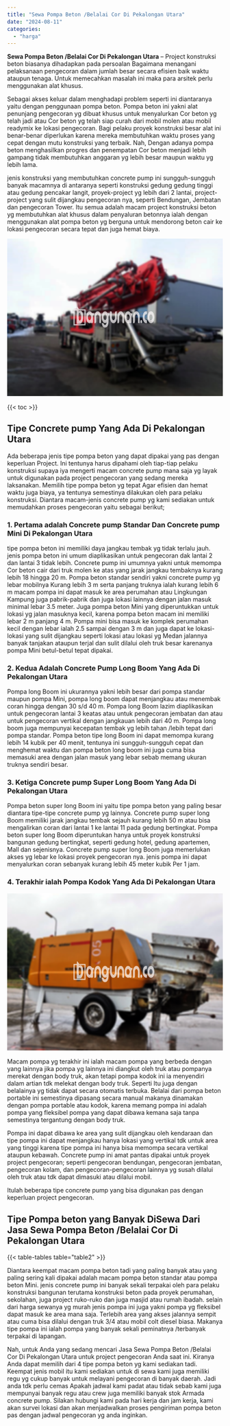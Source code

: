 ```yaml
---
title: "Sewa Pompa Beton /Belalai Cor Di Pekalongan Utara"
date: "2024-08-11"
categories: 
  - "harga"
---
```


**Sewa Pompa Beton /Belalai Cor Di Pekalongan Utara** – Project konstruksi beton biasanya dihadapkan pada persoalan Bagaimana menangani pelaksanaan pengecoran dalam jumlah besar secara efisien baik waktu ataupun tenaga. Untuk memecahkan masalah ini maka para arsitek perlu menggunakan alat khusus.

Sebagai akses keluar dalam menghadapi problem seperti ini diantaranya yaitu dengan penggunaan pompa beton. Pompa beton ini yakni alat penunjang pengecoran yg dibuat khusus untuk menyalurkan Cor beton yg telah jadi atau Cor beton yg telah siap curah dari mobil molen atau mobil readymix ke lokasi pengecoran. Bagi pelaku proyek konstruksi besar alat ini benar-benar diperlukan karena mereka membutuhkan waktu proses yang cepat dengan mutu konstruksi yang terbaik. Nah, Dengan adanya pompa beton menghasilkan progres dan penempatan Cor beton menjadi lebih gampang tidak membutuhkan anggaran yg lebih besar maupun waktu yg lebih lama.

jenis konstruksi yang membutuhkan concrete pump ini sungguh-sungguh banyak macamnya di antaranya seperti konstruksi gedung gedung tinggi atau gedung pencakar langit, proyek-project yg lebih dari 2 lantai, project-project yang sulit dijangkau pengecoran nya, seperti Bendungan, Jembatan dan pengecoran Tower. Itu semua adalah macam project konstruksi beton yg membutuhkan alat khusus dalam penyaluran betonnya ialah dengan menggunakan alat pompa beton yg berguna untuk mendorong beton cair ke lokasi pengecoran secara tepat dan juga hemat biaya.

![Sewa Pompa Beton /Belalai Cor Di Pekalongan Utara](/images/sewa-concrete-pump-34.png)

{{< toc >}}

## Tipe Concrete pump Yang Ada Di Pekalongan Utara

Ada beberapa jenis tipe pompa beton yang dapat dipakai yang pas dengan keperluan Project. Ini tentunya harus dipahami oleh tiap-tiap pelaku konstruksi supaya iya mengerti macam concrete pump mana saja yg layak untuk digunakan pada project pengecoran yang sedang mereka laksanakan. Memilih tipe pompa beton yg tepat Agar efisien dan hemat waktu juga biaya, ya tentunya semestinya dilakukan oleh para pelaku konstruksi. Diantara macam-jenis concrete pump yg kami sediakan untuk memudahkan proses pengecoran yaitu sebagai berikut;

### 1\. Pertama adalah Concrete pump Standar Dan Concrete pump Mini Di Pekalongan Utara

tipe pompa beton ini memiliki daya jangkau tembak yg tidak terlalu jauh. jenis pompa beton ini umum diaplikasikan untuk pengecoran dak lantai 2 dan lantai 3 tidak lebih. Concrete pump ini umumnya yakni untuk memompa Cor beton cair dari truk molen ke atas yang jarak jangkau tembaknya kurang lebih 18 hingga 20 m. Pompa beton standar sendiri yakni concrete pump yg lebar mobilnya Kurang lebih 3 m serta panjang truknya ialah kurang lebih 6 m macam pompa ini dapat masuk ke area perumahan atau Lingkungan Kampung juga pabrik-pabrik dan juga lokasi lainnya dengan jalan masuk minimal lebar 3.5 meter. Juga pompa beton Mini yang diperuntukkan untuk lokasi yg jalan masuknya kecil, karena pompa beton macam ini memiliki lebar 2 m panjang 4 m. Pompa mini bisa masuk ke komplek perumahan kecil dengan lebar ialah 2.5 sampai dengan 3 m dan juga dapat ke lokasi-lokasi yang sulit dijangkau seperti lokasi atau lokasi yg Medan jalannya banyak tanjakan ataupun terjal dan sulit dilalui oleh truk besar karenanya pompa Mini betul-betul tepat dipakai.

### 2\. Kedua Adalah Concrete Pump Long Boom Yang Ada Di Pekalongan Utara

Pompa long Boom ini ukurannya yakni lebih besar dari pompa standar maupun pompa Mini, pompa long boom dapat menjangkau atau menembak coran hingga dengan 30 s/d 40 m. Pompa long Boom lazim diaplikasikan untuk pengecoran lantai 3 keatas atau untuk pengecoran jembatan dan atau untuk pengecoran vertikal dengan jangkauan lebih dari 40 m. Pompa long boom juga mempunyai kecepatan tembak yg lebih tahan /lebih tepat dari pompa standar. Pompa beton tipe long Boom ini dapat memompa kurang lebih 14 kubik per 40 menit, tentunya ini sungguh-sungguh cepat dan menghemat waktu dan pompa beton long boom ini juga cuma bisa memasuki area dengan jalan masuk yang lebar sebab memang ukuran truknya sendiri besar.

### 3\. Ketiga Concrete pump Super Long Boom Yang Ada Di Pekalongan Utara

Pompa beton super long Boom ini yaitu tipe pompa beton yang paling besar diantara tipe-tipe concrete pump yg lainnya. Concrete pump super long Boom memiliki jarak jangkau tembak sejauh kurang lebih 50 m atau bisa mengalirkan coran dari lantai 1 ke lantai 11 pada gedung bertingkat. Pompa beton super long Boom diperuntukan hanya untuk proyek konstruksi bangunan gedung bertingkat, seperti gedung hotel, gedung apartemen, Mall dan sejenisnya. Concrete pump super long Boom juga memerlukan akses yg lebar ke lokasi proyek pengecoran nya. jenis pompa ini dapat menyalurkan coran sebanyak kurang lebih 45 meter kubik Per 1 jam.

### 4\. Terakhir ialah Pompa Kodok Yang Ada Di Pekalongan Utara

![Sewa Pompa Beton /Belalai Cor Di Pekalongan Utara](/images/sewa-concrete-pump-22.png)

Macam pompa yg terakhir ini ialah macam pompa yang berbeda dengan yang lainnya jika pompa yg lainnya ini diangkut oleh truk atau pompanya merekat dengan body truk, akan tetapi pompa kodok ini ia menyendiri dalam artian tdk melekat dengan body truk. Seperti Itu juga dengan belalainya yg tidak dapat secara otomatis terbuka. Belalai dari pompa beton portable ini semestinya dipasang secara manual makanya dinamakan dengan pompa portable atau kodok, karena memang pompa ini adalah pompa yang fleksibel pompa yang dapat dibawa kemana saja tanpa semestinya tergantung dengan body truk.

Pompa ini dapat dibawa ke area yang sulit dijangkau oleh kendaraan dan tipe pompa ini dapat menjangkau hanya lokasi yang vertikal tdk untuk area yang tinggi karena tipe pompa ini hanya bisa memompa secara vertikal ataupun kebawah. Concrete pump ini amat pantas dipakai untuk proyek project pengecoran; seperti pengecoran bendungan, pengecoran jembatan, pengecoran kolam, dan pengecoran-pengecoran lainnya yg susah dilalui oleh truk atau tdk dapat dimasuki atau dilalui mobil.

Itulah beberapa tipe concrete pump yang bisa digunakan pas dengan keperluan project pengecoran.

## Tipe Pompa beton yang Banyak DiSewa Dari Jasa Sewa Pompa Beton /Belalai Cor Di Pekalongan Utara

{{< table-tables table="table2" >}}

Diantara keempat macam pompa beton tadi yang paling banyak atau yang paling sering kali dipakai adalah macam pompa beton standar atau pompa beton Mini. jenis concrete pump ini banyak sekali terpakai oleh para pelaku konstruksi bangunan terutama konstruksi beton pada proyek perumahan, sekolahan, juga project ruko-ruko dan juga masjid atau rumah ibadah. selain dari harga sewanya yg murah jenis pompa ini juga yakni pompa yg fleksibel dapat masuk ke area mana saja. Terlebih area yang akses jalannya sempit atau cuma bisa dilalui dengan truk 3/4 atau mobil colt diesel biasa. Makanya tipe pompa ini ialah pompa yang banyak sekali peminatnya /terbanyak terpakai di lapangan.

Nah, untuk Anda yang sedang mencari Jasa Sewa Pompa Beton /Belalai Cor Di Pekalongan Utara untuk project pengecoran Anda saat ini. Kiranya Anda dapat memilih dari 4 tipe pompa beton yg kami sediakan tadi. Keempat jenis mobil itu kami sediakan untuk di sewa kami juga memiliki regu yg cukup banyak untuk melayani pengecoran di banyak daerah. Jadi anda tdk perlu cemas Apakah jadwal kami padat atau tidak sebab kami juga mempunyai banyak regu atau crew juga memiliki banyak stok Armada concrete pump. Silakan hubungi kami pada hari kerja dan jam kerja, kami akan survei lokasi dan akan menjadwalkan proses pengiriman pompa beton pas dengan jadwal pengecoran yg anda inginkan.
